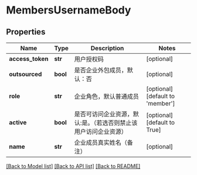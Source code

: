 # MembersUsernameBody

## Properties
Name | Type | Description | Notes
------------ | ------------- | ------------- | -------------
**access_token** | **str** | 用户授权码 | [optional] 
**outsourced** | **bool** | 是否企业外包成员，默认：否 | [optional] 
**role** | **str** | 企业角色，默认普通成员 | [optional] [default to 'member']
**active** | **bool** | 是否可访问企业资源，默认:是。（若选否则禁止该用户访问企业资源） | [optional] [default to True]
**name** | **str** | 企业成员真实姓名（备注） | [optional] 

[[Back to Model list]](../README.md#documentation-for-models) [[Back to API list]](../README.md#documentation-for-api-endpoints) [[Back to README]](../README.md)

